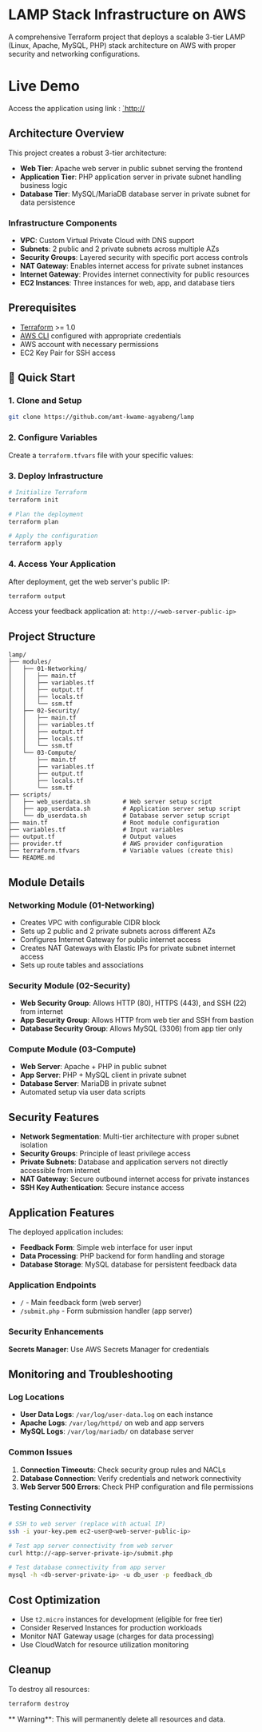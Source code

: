 # LAMP Stack Infrastructure on AWS

A comprehensive Terraform project that deploys a scalable 3-tier LAMP (Linux, Apache, MySQL, PHP) stack architecture on AWS with proper security and networking configurations.

# Live Demo
Access the application using link : [`http://](http://18.193.116.73/)

##  Architecture Overview

This project creates a robust 3-tier architecture:

- **Web Tier**: Apache web server in public subnet serving the frontend
- **Application Tier**: PHP application server in private subnet handling business logic
- **Database Tier**: MySQL/MariaDB database server in private subnet for data persistence

### Infrastructure Components

- **VPC**: Custom Virtual Private Cloud with DNS support
- **Subnets**: 2 public and 2 private subnets across multiple AZs
- **Security Groups**: Layered security with specific port access controls
- **NAT Gateway**: Enables internet access for private subnet instances
- **Internet Gateway**: Provides internet connectivity for public resources
- **EC2 Instances**: Three instances for web, app, and database tiers

## Prerequisites

- [Terraform](https://www.terraform.io/downloads.html) >= 1.0
- [AWS CLI](https://aws.amazon.com/cli/) configured with appropriate credentials
- AWS account with necessary permissions
- EC2 Key Pair for SSH access

## 🚀 Quick Start

### 1. Clone and Setup

```bash
git clone https://github.com/amt-kwame-agyabeng/lamp

```

### 2. Configure Variables

Create a `terraform.tfvars` file with your specific values:


### 3. Deploy Infrastructure

```bash
# Initialize Terraform
terraform init

# Plan the deployment
terraform plan

# Apply the configuration
terraform apply
```

### 4. Access Your Application

After deployment, get the web server's public IP:

```bash
terraform output
```

Access your feedback application at: `http://<web-server-public-ip>`

##  Project Structure

```
lamp/
├── modules/
│   ├── 01-Networking/         
│   │   ├── main.tf
│   │   ├── variables.tf
│   │   ├── output.tf
│   │   ├── locals.tf
│   │   └── ssm.tf
│   ├── 02-Security/            
│   │   ├── main.tf
│   │   ├── variables.tf
│   │   ├── output.tf
│   │   ├── locals.tf
│   │   └── ssm.tf
│   └── 03-Compute/            
│       ├── main.tf
│       ├── variables.tf
│       ├── output.tf
│       ├── locals.tf
│       └── ssm.tf
├── scripts/
│   ├── web_userdata.sh         # Web server setup script
│   ├── app_userdata.sh         # Application server setup script
│   └── db_userdata.sh          # Database server setup script
├── main.tf                     # Root module configuration
├── variables.tf                # Input variables
├── output.tf                   # Output values
├── provider.tf                 # AWS provider configuration
├── terraform.tfvars            # Variable values (create this)
└── README.md                   
```

##  Module Details

### Networking Module (01-Networking)

- Creates VPC with configurable CIDR block
- Sets up 2 public and 2 private subnets across different AZs
- Configures Internet Gateway for public internet access
- Creates NAT Gateways with Elastic IPs for private subnet internet access
- Sets up route tables and associations

### Security Module (02-Security)

- **Web Security Group**: Allows HTTP (80), HTTPS (443), and SSH (22) from internet
- **App Security Group**: Allows HTTP from web tier and SSH from bastion
- **Database Security Group**: Allows MySQL (3306) from app tier only

### Compute Module (03-Compute)

- **Web Server**: Apache + PHP in public subnet
- **App Server**: PHP + MySQL client in private subnet
- **Database Server**: MariaDB in private subnet
- Automated setup via user data scripts

## Security Features

- **Network Segmentation**: Multi-tier architecture with proper subnet isolation
- **Security Groups**: Principle of least privilege access
- **Private Subnets**: Database and application servers not directly accessible from internet
- **NAT Gateway**: Secure outbound internet access for private instances
- **SSH Key Authentication**: Secure instance access

## Application Features

The deployed application includes:

- **Feedback Form**: Simple web interface for user input
- **Data Processing**: PHP backend for form handling and storage
- **Database Storage**: MySQL database for persistent feedback data


### Application Endpoints

- `/` - Main feedback form (web server)
- `/submit.php` - Form submission handler (app server)


### Security Enhancements

 **Secrets Manager**: Use AWS Secrets Manager for credentials


## Monitoring and Troubleshooting

### Log Locations

- **User Data Logs**: `/var/log/user-data.log` on each instance
- **Apache Logs**: `/var/log/httpd/` on web and app servers
- **MySQL Logs**: `/var/log/mariadb/` on database server

### Common Issues

1. **Connection Timeouts**: Check security group rules and NACLs
2. **Database Connection**: Verify credentials and network connectivity
3. **Web Server 500 Errors**: Check PHP configuration and file permissions

### Testing Connectivity

```bash
# SSH to web server (replace with actual IP)
ssh -i your-key.pem ec2-user@<web-server-public-ip>

# Test app server connectivity from web server
curl http://<app-server-private-ip>/submit.php

# Test database connectivity from app server
mysql -h <db-server-private-ip> -u db_user -p feedback_db
```

##  Cost Optimization

- Use `t2.micro` instances for development (eligible for free tier)
- Consider Reserved Instances for production workloads
- Monitor NAT Gateway usage (charges for data processing)
- Use CloudWatch for resource utilization monitoring

##  Cleanup

To destroy all resources:

```bash
terraform destroy
```

** Warning**: This will permanently delete all resources and data.





